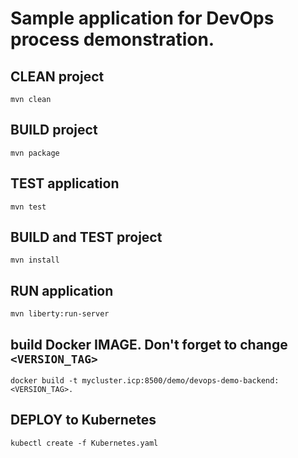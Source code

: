 # Sample application for DevOps process demonstration.

## CLEAN project

````
mvn clean
````

## BUILD project

````
mvn package
````

## TEST application

````
mvn test
````

## BUILD and TEST project

````
mvn install
````

## RUN application

````
mvn liberty:run-server
````

## build Docker IMAGE. Don't forget to change `<VERSION_TAG>`

````
docker build -t mycluster.icp:8500/demo/devops-demo-backend:<VERSION_TAG>.
````

## DEPLOY to Kubernetes

````
kubectl create -f Kubernetes.yaml
````
